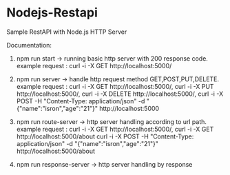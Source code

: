 # Nodejs-Restapi

Sample RestAPI with Node.js HTTP Server

Documentation:
1. npm run start -> running basic http server with 200 response code. 
example request : curl -i -X GET http://localhost:5000/

2. npm run server -> handle http request method GET,POST,PUT,DELETE. 
example request : curl -i -X GET http://localhost:5000/, 
curl -i -X PUT http://localhost:5000/, 
curl -i -X DELETE http://localhost:5000/, 
curl -i -X POST -H "Content-Type: application/json" -d "{"name":"isron","age":"21"}" http://localhost:5000

3. npm run route-server -> http server handling according to url path. 
example request : curl -i -X GET http://localhost:5000/, 
curl -i -X GET http://localhost:5000/about 
curl -i -X POST -H "Content-Type: application/json" -d "{"name":"isron","age":"21"}" http://localhost:5000/about

4. npm run response-server -> http server handling by response
